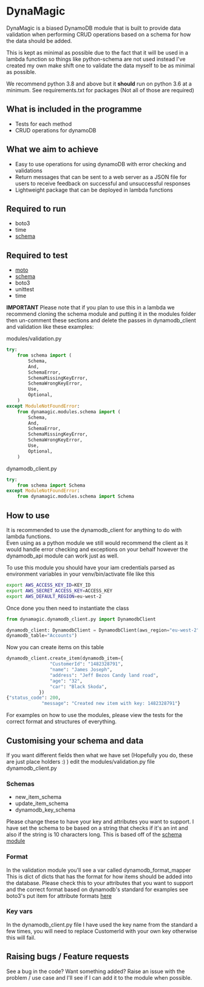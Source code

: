# DynaMagic

DynaMagic is a biased DynamoDB module that is built to provide data validation when performing CRUD operations based on a schema for how the data should be added.

This is kept as minimal as possible due to the fact that it will be used in a lambda function so things like python-schema are not used instead I've created my own make shift one to validate the data myself to be as minimal as possible.

We recommend python 3.8 and above but it **should** run on python 3.6 at a minimum.  See requirements.txt for packages (Not all of those are required)


## What is included in the programme

* Tests for each method
* CRUD operations for dynamoDB
## What we aim to achieve

* Easy to use operations for using dynamoDB with error checking  and validations
* Return messages that can be sent to a web server as a JSON file for users to receive feedback on successful and unsuccessful responses
* Lightweight package that can be deployed in lambda functions

## Required to run

* boto3
* time
* [schema](https://pypi.org/project/schema/)

## Required to test

* [moto](http://docs.getmoto.org/en/latest/)
* [schema](https://pypi.org/project/schema/)
* boto3
* unittest
* time

**IMPORTANT** Please note that if you plan to use this in a lambda we recommend cloning the schema module and putting it in the modules folder then un-comment these sections and delete the passes
in dynamodb_client and validation like these examples:

modules/validation.py

```python
try:
    from schema import (
        Schema,
        And,
        SchemaError,
        SchemaMissingKeyError,
        SchemaWrongKeyError,
        Use,
        Optional,
    )
except ModuleNotFoundError:
    from dynamagic.modules.schema import (
        Schema,
        And,
        SchemaError,
        SchemaMissingKeyError,
        SchemaWrongKeyError,
        Use,
        Optional,
    )
```

dynamodb_client.py

```python
try:
    from schema import Schema
except ModuleNotFoundError:
    from dynamagic.modules.schema import Schema
```

## How to use

It is recommended to use the dynamodb_client for anything to do with lambda functions.  
Even using as a python module we still would recommend the client as it would handle error checking and exceptions on your behalf however the dynamodb_api module can work just as well.

To use this module you should have your iam credentials parsed as environment variables in your venv/bin/activate file like this

```bash
export AWS_ACCESS_KEY_ID=KEY_ID
export AWS_SECRET_ACCESS_KEY=ACCESS_KEY
export AWS_DEFAULT_REGION=eu-west-2
```

Once done you then need to instantiate the class

```python
from dynamagic.dynamodb_client.py import DynamodbClient

dynamodb_client: DynamodbClient = DynamodbClient(aws_region="eu-west-2",
dynamodb_table="Accounts")
```

Now you can create items on this table

```python
dynamodb_client.create_item(dynamodb_item={
                "CustomerId": "1482328791",
                "name": "James Joseph",
                "address": "Jeff Bezos Candy land road",
                "age": "32",
                "car": "Black Skoda",
            })
{"status_code": 200,
             "message": "Created new item with key: 1482328791"}
```
For examples on how to use the modules, please view the tests for the correct format and structures of everything.

## Customising your schema and data

If you want different fields then what we have set (Hopefully you do, these are just place holders :) ) edit the modules/validation.py file dynamodb_client.py

### Schemas
* new_item_schema
* update_item_schema
* dynamodb_key_schema

Please change these to have your key and attributes you want to support.  I have set the schema to be based on a string that checks if it's an int and also if the string is 10 characters long.  This is based off of the [schema module](https://pypi.org/project/schema/)

### Format
In the validation module you'll see a var called dynamodb_format_mapper
This is dict of dicts that has the format for how items should be added into the database.  Please check this to your attributes that you want to support and the correct format based on dynamodb's standard for examples see boto3's put item for attribute formats [here](https://boto3.amazonaws.com/v1/documentation/api/latest/reference/services/dynamodb.html#DynamoDB.Client.put_item)

### Key vars

In the dynamodb_client.py file I have used the key name from the standard a few times, you will need to replace CustomerId with your own key otherwise this will fail.

## Raising bugs / Feature requests

See a bug in the code?  Want something added?  Raise an issue with the problem / use case and I'll see if I can add it to the module when possible.